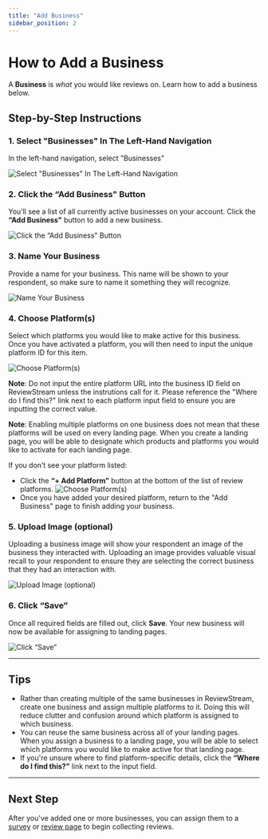 ```yaml
---
title: "Add Business"
sidebar_position: 2
---
```


# How to Add a Business

A **Business** is _what_ you would like reviews on. Learn how to add a business below.

## Step-by-Step Instructions

### 1. Select "Businesses" In The Left-Hand Navigation

In the left-hand navigation, select "Businesses"

![Select "Businesses" In The Left-Hand Navigation](/img/items/businesses/businesses.png)

### 2. Click the “Add Business" Button

You’ll see a list of all currently active businesses on your account. Click the **“Add Business"** button to add a new business.

![Click the “Add Business" Button](/img/items/businesses/add.png)

### 3. Name Your Business

Provide a name for your business. This name will be shown to your respondent, so make sure to name it something they will recognize.

![Name Your Business](/img/items/businesses/name.png)

### 4. Choose Platform(s)

Select which platforms you would like to make active for this business. Once you have activated a platform, you will then need to input the unique platform ID for this item.

![Choose Platform(s)](/img/items/businesses/platforms.png)

**Note**: Do not input the entire platform URL into the business ID field on ReviewStream unless the instrutions call for it. Please reference the "Where do I find this?" link next to each platform input field to ensure you are inputting the correct value.

**Note**: Enabling multiple platforms on one business does not mean that these platforms will be used on every landing page. When you create a landing page, you will be able to designate which products and platforms you would like to activate for each landing page.

If you don’t see your platform listed:

-   Click the **“+ Add Platform”** button at the bottom of the list of review platforms.
    ![Choose Platform(s)](/img/items/businesses/add_platform.png)
-   Once you have added your desired platform, return to the "Add Business" page to finish adding your business.

### 5. Upload Image (optional)

Uploading a business image will show your respondent an image of the business they interacted with. Uploading an image provides valuable visual recall to your respondent to ensure they are selecting the correct business that they had an interaction with.

![Upload Image (optional)](/img/items/businesses/image.png)

### 6. Click “Save”

Once all required fields are filled out, click **Save**. Your new business will now be available for assigning to landing pages.

![Click “Save”](/img/items/businesses/save.png)

---

## Tips

-   Rather than creating multiple of the same businesses in ReviewStream, create one business and assign multiple platforms to it. Doing this will reduce clutter and confusion around which platform is assigned to which business.
-   You can reuse the same business across all of your landing pages. When you assign a business to a landing page, you will be able to select which platforms you would like to make active for that landing page.
-   If you're unsure where to find platform-specific details, click the **“Where do I find this?”** link next to the input field.

---

## Next Step

After you've added one or more businesses, you can assign them to a [survey](../landingpages/survey) or [review page](../landingpages/reviewpage) to begin collecting reviews.
